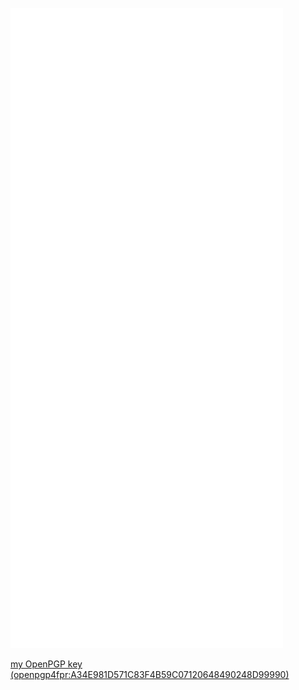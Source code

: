 ![Metrics](/github-metrics.svg)

[my OpenPGP key (openpgp4fpr:A34E981D571C83F4B59C07120648490248D99990)](https://keyoxide.org/A34E981D571C83F4B59C07120648490248D99990)
